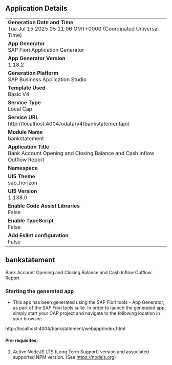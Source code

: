 ## Application Details
|               |
| ------------- |
|**Generation Date and Time**<br>Tue Jul 15 2025 05:11:06 GMT+0000 (Coordinated Universal Time)|
|**App Generator**<br>SAP Fiori Application Generator|
|**App Generator Version**<br>1.18.2|
|**Generation Platform**<br>SAP Business Application Studio|
|**Template Used**<br>Basic V4|
|**Service Type**<br>Local Cap|
|**Service URL**<br>http://localhost:4004/odata/v4/bankstatementapi/|
|**Module Name**<br>bankstatement|
|**Application Title**<br>Bank Account Opening and Closing Balance and Cash Inflow Outflow Report|
|**Namespace**<br>|
|**UI5 Theme**<br>sap_horizon|
|**UI5 Version**<br>1.138.0|
|**Enable Code Assist Libraries**<br>False|
|**Enable TypeScript**<br>False|
|**Add Eslint configuration**<br>False|

## bankstatement

Bank Account Opening and Closing Balance and Cash Inflow Outflow Report

### Starting the generated app

-   This app has been generated using the SAP Fiori tools - App Generator, as part of the SAP Fiori tools suite.  In order to launch the generated app, simply start your CAP project and navigate to the following location in your browser:

http://localhost:4004/bankstatement/webapp/index.html

#### Pre-requisites:

1. Active NodeJS LTS (Long Term Support) version and associated supported NPM version.  (See https://nodejs.org)



